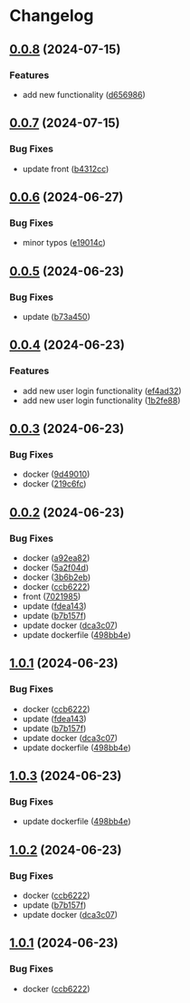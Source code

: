 # Changelog

## [0.0.8](https://github.com/dimaserbenyuk/devops-course/compare/frontend-v0.0.7...frontend-v0.0.8) (2024-07-15)


### Features

* add new functionality ([d656986](https://github.com/dimaserbenyuk/devops-course/commit/d65698630a9d3d7dfc12af678c7fb993df610086))

## [0.0.7](https://github.com/dimaserbenyuk/devops-course/compare/frontend-v0.0.6...frontend-v0.0.7) (2024-07-15)


### Bug Fixes

* update front ([b4312cc](https://github.com/dimaserbenyuk/devops-course/commit/b4312cc43c42c22585829db73403b47e0921dc07))

## [0.0.6](https://github.com/dimaserbenyuk/devops-course/compare/frontend-v0.0.5...frontend-v0.0.6) (2024-06-27)


### Bug Fixes

* minor typos ([e19014c](https://github.com/dimaserbenyuk/devops-course/commit/e19014c5b8b7a7e5eb1a23c7d0adebddb6d934c3))

## [0.0.5](https://github.com/dimaserbenyuk/devops-course/compare/frontend-v0.0.4...frontend-v0.0.5) (2024-06-23)


### Bug Fixes

* update ([b73a450](https://github.com/dimaserbenyuk/devops-course/commit/b73a450091f4338d58ce12feea341acb20c7c4c2))

## [0.0.4](https://github.com/dimaserbenyuk/devops-course/compare/frontend-v0.0.3...frontend-v0.0.4) (2024-06-23)


### Features

* add new user login functionality ([ef4ad32](https://github.com/dimaserbenyuk/devops-course/commit/ef4ad32dde16618a7d2b1944affa60a0d93fc25c))
* add new user login functionality ([1b2fe88](https://github.com/dimaserbenyuk/devops-course/commit/1b2fe8890e35b5432845f28e8134531e5359f599))

## [0.0.3](https://github.com/dimaserbenyuk/devops-course/compare/frontend-v0.0.2...frontend-v0.0.3) (2024-06-23)


### Bug Fixes

* docker ([9d49010](https://github.com/dimaserbenyuk/devops-course/commit/9d490102f88acfb447a5fed0dcfbd28cdc7ed07c))
* docker ([219c6fc](https://github.com/dimaserbenyuk/devops-course/commit/219c6fc060d4af8703f8c6ddad28292aa966a967))

## [0.0.2](https://github.com/dimaserbenyuk/devops-course/compare/frontend-v0.0.1...frontend-v0.0.2) (2024-06-23)


### Bug Fixes

* docker ([a92ea82](https://github.com/dimaserbenyuk/devops-course/commit/a92ea82e1e44a236596e38507c0ff3dfd77e474e))
* docker ([5a2f04d](https://github.com/dimaserbenyuk/devops-course/commit/5a2f04d56102910b0fdacb0a7aa78186f0556e1f))
* docker ([3b6b2eb](https://github.com/dimaserbenyuk/devops-course/commit/3b6b2ebcac0f233d8d1d1a163ea056d34448e448))
* docker ([ccb6222](https://github.com/dimaserbenyuk/devops-course/commit/ccb62221460fdfbbfd80db9b5db1719691214e3c))
* front ([7021985](https://github.com/dimaserbenyuk/devops-course/commit/70219854b582f30363185a0dc8dd899d71a79c46))
* update ([fdea143](https://github.com/dimaserbenyuk/devops-course/commit/fdea14382635bac4b3590f28fa94c3431b049e0c))
* update ([b7b157f](https://github.com/dimaserbenyuk/devops-course/commit/b7b157fbe83ed42c5249eaea466f233bfdb82b11))
* update docker ([dca3c07](https://github.com/dimaserbenyuk/devops-course/commit/dca3c071e158b0c0b69349a1c791e14af5a31aa5))
* update dockerfile ([498bb4e](https://github.com/dimaserbenyuk/devops-course/commit/498bb4e5075e35428c010b4881d885d211d2d9f4))

## [1.0.1](https://github.com/dimaserbenyuk/devops-course/compare/frontend-v1.0.0...frontend-v1.0.1) (2024-06-23)


### Bug Fixes

* docker ([ccb6222](https://github.com/dimaserbenyuk/devops-course/commit/ccb62221460fdfbbfd80db9b5db1719691214e3c))
* update ([fdea143](https://github.com/dimaserbenyuk/devops-course/commit/fdea14382635bac4b3590f28fa94c3431b049e0c))
* update ([b7b157f](https://github.com/dimaserbenyuk/devops-course/commit/b7b157fbe83ed42c5249eaea466f233bfdb82b11))
* update docker ([dca3c07](https://github.com/dimaserbenyuk/devops-course/commit/dca3c071e158b0c0b69349a1c791e14af5a31aa5))
* update dockerfile ([498bb4e](https://github.com/dimaserbenyuk/devops-course/commit/498bb4e5075e35428c010b4881d885d211d2d9f4))

## [1.0.3](https://github.com/dimaserbenyuk/devops-course/compare/frontend-v1.0.2...frontend-v1.0.3) (2024-06-23)


### Bug Fixes

* update dockerfile ([498bb4e](https://github.com/dimaserbenyuk/devops-course/commit/498bb4e5075e35428c010b4881d885d211d2d9f4))

## [1.0.2](https://github.com/dimaserbenyuk/devops-course/compare/frontend-v1.0.1...frontend-v1.0.2) (2024-06-23)


### Bug Fixes

* docker ([ccb6222](https://github.com/dimaserbenyuk/devops-course/commit/ccb62221460fdfbbfd80db9b5db1719691214e3c))
* update ([b7b157f](https://github.com/dimaserbenyuk/devops-course/commit/b7b157fbe83ed42c5249eaea466f233bfdb82b11))
* update docker ([dca3c07](https://github.com/dimaserbenyuk/devops-course/commit/dca3c071e158b0c0b69349a1c791e14af5a31aa5))

## [1.0.1](https://github.com/dimaserbenyuk/devops-course/compare/frontend-v1.0.0...frontend-v1.0.1) (2024-06-23)


### Bug Fixes

* docker ([ccb6222](https://github.com/dimaserbenyuk/devops-course/commit/ccb62221460fdfbbfd80db9b5db1719691214e3c))
